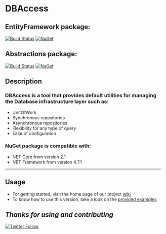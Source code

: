 # DBAccess

## EntityFramework package: 
[![Build Status](https://dev.azure.com/chustasoft/SocialNET/_apis/build/status/OpenStack/DBAccess/%5BRELEASE%5D%20-%20ChustaSoft%20DBAccess%20EntityFramework%20(NuGet)?branchName=master)](https://dev.azure.com/chustasoft/SocialNET/_build/latest?definitionId=25&branchName=master) [![NuGet](https://img.shields.io/nuget/v/ChustaSoft.Tools.DBAccess.EntityFramework?label=NuGet%20Main%20package)](https://www.nuget.org/packages/ChustaSoft.Tools.DbAccess.EntityFramework) 

## Abstractions package:
[![Build Status](https://dev.azure.com/chustasoft/SocialNET/_apis/build/status/OpenStack/DBAccess/%5BRELEASE%5D%20-%20ChustaSoft%20DBAccess%20Abstractions%20(NuGet)?branchName=master)](https://dev.azure.com/chustasoft/SocialNET/_build/latest?definitionId=26&branchName=master) [![NuGet](https://img.shields.io/nuget/v/ChustaSoft.Tools.DBAccess.Abstractions?label=%20Abstractions%20package)](https://www.nuget.org/packages/ChustaSoft.Tools.DBAccess.Abstractions)


## Description

### DBAccess is a tool that provides default utilities for managing the Database infrastructure layer such as:
- UnitOfWork
- Synchronous repositories
- Asynchronous repositories
- Flexibility for any type of query
- Ease of configuration

### NuGet package is compatible with:
- NET Core from version 2.1
- NET Framework from version 4.7.1

---

## Usage

- For getting started, visit the home page of our project [wiki](https://github.com/ChustaSoft/DBAccess/wiki)
- To know how to use this version, take a look on the [provided examples](https://github.com/ChustaSoft/DBAccess/tree/master/ChustaSoft.Tools.DBAccess.Examples)



*Thanks for using and contributing*
---
[![Twitter Follow](https://img.shields.io/twitter/follow/ChustaSoft?label=Follow%20us&style=social)](https://twitter.com/ChustaSoft)
